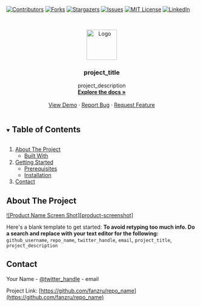 <!--
*** Thanks for checking out the Best-README-Template. If you have a suggestion
*** that would make this better, please fork the repo and create a pull request
*** or simply open an issue with the tag "enhancement".
*** Thanks again! Now go create something AMAZING! :D
***
***
***
*** To avoid retyping too much info. Do a search and replace for the following:
*** github_username, repo_name, twitter_handle, email, project_title, project_description
-->
<!-- PROJECT SHIELDS -->
<!--
*** I'm using markdown "reference style" links for readability.
*** Reference links are enclosed in brackets [ ] instead of parentheses ( ).
*** See the bottom of this document for the declaration of the reference variables
*** for contributors-url, forks-url, etc. This is an optional, concise syntax you may use.
*** https://www.markdownguide.org/basic-syntax/#reference-style-links
-->
[![Contributors][contributors-shield]][contributors-url]
[![Forks][forks-shield]][forks-url]
[![Stargazers][stars-shield]][stars-url]
[![Issues][issues-shield]][issues-url]
[![MIT License][license-shield]][license-url]
[![LinkedIn][linkedin-shield]][linkedin-url]



<!-- PROJECT LOGO -->
<br />
<p align="center">
  <a href="https://github.com/fanzru/repo_name">
    <img src="images/logo.png" alt="Logo" width="80" height="80">
  </a>

  <h3 align="center">project_title</h3>

  <p align="center">
    project_description
    <br />
    <a href="https://github.com/fanzru/repo_name"><strong>Explore the docs »</strong></a>
    <br />
    <br />
    <a href="https://github.com/fanzru/repo_name">View Demo</a>
    ·
    <a href="https://github.com/fanzru/repo_name/issues">Report Bug</a>
    ·
    <a href="https://github.com/fanzru/repo_name/issues">Request Feature</a>
  </p>
</p>



<!-- TABLE OF CONTENTS -->
<details open="open">
  <summary><h2 style="display: inline-block">Table of Contents</h2></summary>
  <ol>
    <li>
      <a href="#about-the-project">About The Project</a>
      <ul>
        <li><a href="#built-with">Built With</a></li>
      </ul>
    </li>
    <li>
      <a href="#getting-started">Getting Started</a>
      <ul>
        <li><a href="#prerequisites">Prerequisites</a></li>
        <li><a href="#installation">Installation</a></li>
      </ul>
    </li>
    <li><a href="#contact">Contact</a></li>
    
  </ol>
</details>



<!-- ABOUT THE PROJECT -->
## About The Project

[![Product Name Screen Shot][product-screenshot]](https://example.com)

Here's a blank template to get started:
**To avoid retyping too much info. Do a search and replace with your text editor for the following:**
`github_username`, `repo_name`, `twitter_handle`, `email`, `project_title`, `project_description`



## Contact

Your Name - [@twitter_handle](https://twitter.com/twitter_handle) - email

Project Link: [https://github.com/fanzru/repo_name](https://github.com/fanzru/repo_name)

<!-- MARKDOWN LINKS & IMAGES -->
<!-- https://www.markdownguide.org/basic-syntax/#reference-style-links -->
[contributors-shield]: https://img.shields.io/github/contributors/fanzru/repo.svg?style=for-the-badge
[contributors-url]: https://github.com/fanzru/repo/graphs/contributors
[forks-shield]: https://img.shields.io/github/forks/fanzru/repo.svg?style=for-the-badge
[forks-url]: https://github.com/fanzru/repo/network/members
[stars-shield]: https://img.shields.io/github/stars/fanzru/repo.svg?style=for-the-badge
[stars-url]: https://github.com/fanzru/repo/stargazers
[issues-shield]: https://img.shields.io/github/issues/fanzru/repo.svg?style=for-the-badge
[issues-url]: https://github.com/fanzru/repo/issues
[license-shield]: https://img.shields.io/github/license/fanzru/repo.svg?style=for-the-badge
[license-url]: https://github.com/fanzru/repo/blob/master/LICENSE.txt
[linkedin-shield]: https://img.shields.io/badge/-LinkedIn-black.svg?style=for-the-badge&logo=linkedin&colorB=555
[linkedin-url]: https://linkedin.com/in/fanzru

<!---
- 👋 Hi, I’m @Fanzru
Fanzru/Fanzru is a ✨ special ✨ repository because its `README.md` (this file) appears on your GitHub profile.
You can click the Preview link to take a look at your changes.
--->
